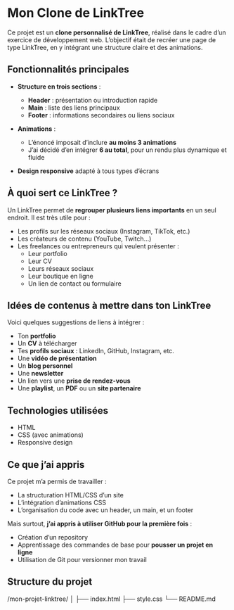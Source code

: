# Mon Clone de LinkTree

Ce projet est un **clone personnalisé de LinkTree**, réalisé dans le cadre d’un exercice de développement web. L’objectif était de recréer une page de type LinkTree, en y intégrant une structure claire et des animations.

## Fonctionnalités principales

- **Structure en trois sections** :
  - **Header** : présentation ou introduction rapide
  - **Main** : liste des liens principaux
  - **Footer** : informations secondaires ou liens sociaux

- **Animations** :
  - L’énoncé imposait d’inclure **au moins 3 animations**
  - J’ai décidé d’en intégrer **6 au total**, pour un rendu plus dynamique et fluide

- **Design responsive** adapté à tous types d’écrans

## À quoi sert ce LinkTree ?

Un LinkTree permet de **regrouper plusieurs liens importants** en un seul endroit. Il est très utile pour :
- Les profils sur les réseaux sociaux (Instagram, TikTok, etc.)
- Les créateurs de contenu (YouTube, Twitch…)
- Les freelances ou entrepreneurs qui veulent présenter :
  - Leur portfolio
  - Leur CV
  - Leurs réseaux sociaux
  - Leur boutique en ligne
  - Un lien de contact ou formulaire

## Idées de contenus à mettre dans ton LinkTree

Voici quelques suggestions de liens à intégrer :
- Ton **portfolio**
- Un **CV** à télécharger
- Tes **profils sociaux** : LinkedIn, GitHub, Instagram, etc.
- Une **vidéo de présentation**
- Un **blog personnel**
- Une **newsletter**
- Un lien vers une **prise de rendez-vous**
- Une **playlist**, un **PDF** ou un **site partenaire**

## Technologies utilisées

- HTML
- CSS (avec animations)
- Responsive design

## Ce que j’ai appris

Ce projet m’a permis de travailler :
- La structuration HTML/CSS d’un site
- L’intégration d’animations CSS
- L’organisation du code avec un header, un main, et un footer

Mais surtout, **j’ai appris à utiliser GitHub pour la première fois** :
- Création d’un repository
- Apprentissage des commandes de base pour **pousser un projet en ligne**
- Utilisation de Git pour versionner mon travail

## Structure du projet

/mon-projet-linktree/
│
├── index.html
├── style.css
└── README.md